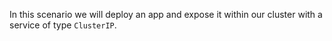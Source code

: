 In this scenario we will deploy an app and expose it within our cluster with a service of type `ClusterIP`.